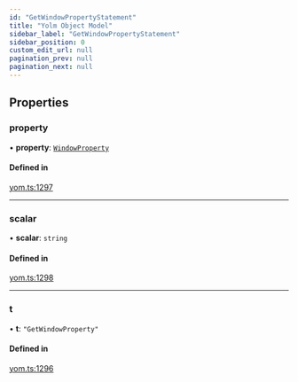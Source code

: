 ```yaml
---
id: "GetWindowPropertyStatement"
title: "Yolm Object Model"
sidebar_label: "GetWindowPropertyStatement"
sidebar_position: 0
custom_edit_url: null
pagination_prev: null
pagination_next: null
---
```


## Properties

### property

• **property**: [`WindowProperty`](../modules.md#windowproperty)

#### Defined in

[yom.ts:1297](https://github.com/yolmio/boost/blob/964b449/src/yom.ts#L1297)

___

### scalar

• **scalar**: `string`

#### Defined in

[yom.ts:1298](https://github.com/yolmio/boost/blob/964b449/src/yom.ts#L1298)

___

### t

• **t**: ``"GetWindowProperty"``

#### Defined in

[yom.ts:1296](https://github.com/yolmio/boost/blob/964b449/src/yom.ts#L1296)
